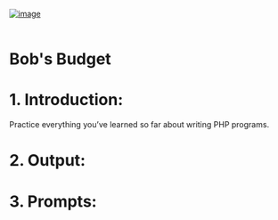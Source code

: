 [![image](https://user-images.githubusercontent.com/82598726/175697552-f960b057-9e97-4c3e-a3e2-f2b5f7876de9.png)](https://www.codecademy.com/paths/php-skill/tracks/php-arrays-and-loops/modules/learn-php-arrays-sp/projects/bobs-budget)
<br><br>


# Bob's Budget

# 1. Introduction:
Practice everything you’ve learned so far about writing PHP programs.
  
# 2. Output:



# 3. Prompts:

